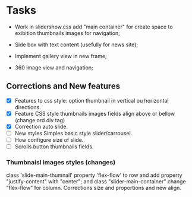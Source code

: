 # Tasks

* Work in slidershow.css add "main container" for create space to exibition thumbnails images for navigation;

* Side box with text content (usefully for news site);

* Implement gallery view in new frame;

* 360 image view and navigation;

## Corrections and New features

  - [x] Features to css style: option thumbnail in vertical ou horizontal directions.
  - [x] Feature CSS style thumbnails images fields align above or bellow (change ord div tag)
  - [x] Correction auto slide.
  - [ ] New styles Simples basic style slider/carrousel.
  - [ ] How configure size of slide.
  - [ ] Scrolls button thumbnails fields.

### Thumbnaisl images styles (changes)

  class 'slide-main-thumnail' property 'flex-flow' to row and add property "justify-content" with "center"; and class "slider-main-container" change "flex-flow" for column. Corrections size and proportions and new align.
